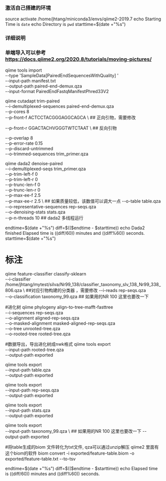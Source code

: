 ###   激活自己搭建的环境
source activate /home/jhtang/miniconda3/envs/qiime2-2019.7
echo Starting Time is `date`
echo Directory is `pwd`
starttime=$(date +"%s")

### 详细说明
### 单端导入可以参考 https://docs.qiime2.org/2020.8/tutorials/moving-pictures/
qiime tools import \
  --type 'SampleData[PairedEndSequencesWithQuality] ' \
  --input-path manifest.txt \
  --output-path paired-end-demux.qza \
  --input-format PairedEndFastqManifestPhred33V2 

qiime cutadapt trim-paired \
  --i-demultiplexed-sequences paired-end-demux.qza \
  --p-cores 8 \
  --p-front-f ACTCCTACGGGAGGCAGCA \  ## 正向引物，需要修改
  
  --p-front-r GGACTACHVGGGTWTCTAAT \  ## 反向引物
  
  --p-overlap 8 \
  --p-error-rate 0.15 \
  --p-discard-untrimmed   \
  --o-trimmed-sequences trim_primer.qza 
 

qiime dada2 denoise-paired \
  --i-demultiplexed-seqs trim_primer.qza \
  --p-trim-left-f 0 \
  --p-trim-left-r 0 \
  --p-trunc-len-f 0 \
  --p-trunc-len-r 0 \
  --p-max-ee-f 2.5 \
  --p-max-ee-r 2.5 \   ## 如果质量较低，该数值可以调大一点
  --o-table table.qza \
  --o-representative-sequences rep-seqs.qza \
  --o-denoising-stats stats.qza \
  --p-n-threads 10                 ## dada2 多线程运行

endtime=$(date +"%s")
diff=$(($endtime - $starttime))
echo Dada2 finished Elapsed time is $(($diff/60)) minutes and $(($diff%60)) seconds.
starttime=$(date +"%s")

# 标注
qiime feature-classifier classify-sklearn \
 --i-classifier /home/jhtang/mytest/silva/Nr99_138/classifier_taxonomy_slv_138_Nr99_338_806.qza \  ##对应引物构建的分类器 ，需要修改
  --i-reads rep-seqs.qza \
  --o-classification taxonomy_99.qza    ## 如果用的NR 100 这里也要改一下


#进化树
qiime phylogeny align-to-tree-mafft-fasttree \
  --i-sequences rep-seqs.qza \
  --o-alignment aligned-rep-seqs.qza \
  --o-masked-alignment masked-aligned-rep-seqs.qza \
  --o-tree unrooted-tree.qza \
  --o-rooted-tree rooted-tree.qza 


#数据导出，导出进化树成nwk格式
qiime tools export \
  --input-path rooted-tree.qza \
  --output-path exported
 
qiime tools export \
  --input-path table.qza \
  --output-path exported
  
qiime tools export \
  --input-path rep-seqs.qza \
  --output-path exported

qiime tools export \
 --input-path stats.qza \
 --output-path exported
 
qiime tools export \
  --input-path taxonomy_99.qza \  ## 如果用的NR 100 这里也要改一下
  --output-path exported


#将table生成的biom 文件转化为txt文件, qza可以通过unzip解压  qiime2 里面有这个biom的软件
biom convert -i exported/feature-table.biom -o exported/feature-table.txt --to-tsv



endtime=$(date +"%s")
diff=$(($endtime - $starttime))
echo Elapsed time is $(($diff/60)) minutes and $(($diff%60)) seconds.
